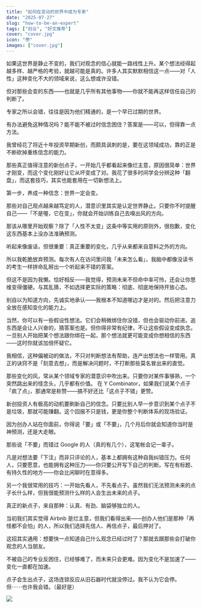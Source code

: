 ```yaml
---
title: "如何在变动的世界中成为专家"
date: "2025-07-27"
slug: "how-to-be-an-expert"
tags: ["创业", "好文推荐"]
cover: "cover.jpg"
icon: "😎"
images: ["cover.jpg"]
---
```

如果这世界是静止不变的，我们对观念的信心就能一路线性上升。某个想法经得起越多样、越严格的考验，就越可能是真的。许多人其实默默相信这一点——对「人性」这种变化不大的领域来说，这么想或许没错。



但对那些会变的东西——也就是几乎所有其他事物——你就不能再这样信任自己的判断了。



专家之所以会错，往往是因为他们精通的，是一个早已过期的世界。



有办法避免这种情况吗？能不能不被过时信念困住？答案是——可以，但得靠一点方法。



我曾经花了将近十年投资早期新创，而颇具讽刺的是，要在这领域成功，靠的正是不断砍掉重练信念的能力。



那些真正值得注意的新创点子，一开始几乎都看起来像烂主意，原因很简单：世界才刚变，而这个变化刚好让它从坏变成了对。我花了很多时间学会分辨这种「翻盘」，而这套技巧，其实也能套用在一切新想法上。



第一步，养成一种信念：世界一定会变。



那些对自己观点越来越笃定的人，潜意识里其实是认定世界静止。只要你不时提醒自己——「不是喔，它在变」，你就会开始训练自己去嗅出风的方向。



那该从哪里开始观察？除了「人性不太变」这条中等实用的原则外，很抱歉，变化这东西基本上没办法准确预测。



听起来像废话，但很重要：真正重要的变化，几乎从来都来自意料之外的方向。



所以我乾脆放弃预测。每次有人在访问里问我「未来怎么看」，我脑中都像没读书的考生一样拼命乱掰出一个听起来不错的答案。



但这不是因为我懒。恰好相反——我觉得，预测未来不但命中率可怜，还会让你思维变得僵硬。与其乱猜，不如选择更实际的策略：彻底、彻底地保持开放心态。



别自以为知道方向，先诚实地承认——我根本不知道哪边才是对的。然后把注意力全放在感知变化的能力上。



当然，你可以有一些假设性想法。它们会稍微绑住你没错，但也会驱动你前进。追东西是会让人兴奋的，猜答案也是。但你得非常有纪律，不让这些假设变成执念。
一旦别人开始把某个想法跟你绑在一起，那个想法就更可能变成你想相信的东西——这时你就该加倍怀疑它。



我相信，这种偏被动的做法，不只对判断想法有帮助，连产出想法也一样管用。真正的诀窍不是「刻意去想」，而是解决问题时，不打断那些莫名冒出来的直觉。



那些变化的风，常从某个领域专家的潜意识中吹出来。只要你对某件事够熟，一个突然跳出来的怪念头，几乎都有价值。
在 Y Combinator，如果我们说某个点子「疯了点」，那通常是称赞——搞不好还比「这点子不错」更赞。



新创投资人有极高的动机要刷新自己的信念。只要比别人早一步意识到某个点子不是垃圾，那就可能赚翻。这个回报不只是钱，更是你整个判断体系的现场验证。



因为创办人站在你面前，你得说「要」或「不要」，几个月后你就会知道你当时是神预测，还是大走眼。



那些说「不要」而错过 Google 的人（真的有几个），这笔帐会记一辈子。



凡是对想法要「下注」而非只评论的人，基本上都拥有这种自我纠错压力。任何人，只要愿意，也能拥有这种压力——你只要公开写下自己的判断。写在有标题、有持久性的地方——你会比闲聊时在意得多。



另一个我很常用的技巧：一开始先看人，不先看点子。虽然我们无法预测未来的点子长什么样，但我很能预测什么样的人会生出未来的点子。



真正的新点子，来自那种：认真、有劲、脑袋够独立的人。



当初我们其实觉得 Airbnb 是烂主意，但我们看得出来——创办人他们是那种「再怪都不会怕」的人，所以我们选择先信人、再信点子，最后押对了。



这招其实通用：想要快一点知道自己什么观念已经过时了？那就去跟那些会打破你观念的人当朋友。



不被自己的专业反困住，已经够难了，而未来只会更难。因为变化不是加速了——变化一直都在加速。



点子会生出点子，这场连锁反应从旧石器时代就没停过。我不认为它会停。
但⋯⋯也许我会错。（最好是）




![](https://prod-files-secure.s3.us-west-2.amazonaws.com/112d0858-5090-4d34-a606-b75eb8d65fd2/46476355-9cf3-4e99-9b7a-3531bc426380/1000202064.png?X-Amz-Algorithm=AWS4-HMAC-SHA256&X-Amz-Content-Sha256=UNSIGNED-PAYLOAD&X-Amz-Credential=ASIAZI2LB466RNKPJM7R%2F20251023%2Fus-west-2%2Fs3%2Faws4_request&X-Amz-Date=20251023T203307Z&X-Amz-Expires=3600&X-Amz-Security-Token=IQoJb3JpZ2luX2VjEJT%2F%2F%2F%2F%2F%2F%2F%2F%2F%2FwEaCXVzLXdlc3QtMiJGMEQCID1qHaKQ02y4EPWfHWa1YcMqrw05nhAbTsu0ZxqTusUnAiAkHvC2t7FeVme4Zc5ydIiErb9kPaBoFeXR57XxjWcC6yr%2FAwhNEAAaDDYzNzQyMzE4MzgwNSIMCgxBViaZ7KFzaoNVKtwD7SOaqo1%2FN0orVSDlsRcMOXtZFP%2F%2BX3RFZhoF%2FjIQMTP9kMB%2BIXHtDrTr57pHt6Q5hBoStoqVGJ0U9UjwkFM6%2FZO9C3bbmgugT1AxsY2ameCHwGVEKuWiTPkZLAyz5S1bB%2FBX95yV1W7nc3QrLvYdXw%2B4cQrrYtzelvl7RbHwL1BfNiiEXQ5sCQybGZ37TN1XeIAa0EAj12mWIoMQ5D0SAA3JI7spf7daonNZfvfDnan0g2SfyLBdIiL41LhHGubwInNw0zvKAneCmJW6CQacSTHDJhfJ6D18ddKBnYzWmgXAOR5iKzdx2ZhQj%2FAxaD3%2FMR3lQg3JspjXMrTVduahr191vsvHTcgU6vscJMkXPWDOKbelym9xTFjYymMN4X3CGTxN0%2BP%2FYAk%2FL77Tj144k4rbQKB1lc9MEeKNxYodndexcHSdQyUDsCzXHFmvprySVSpcZxdrrfamlthpp0X6PT0qGmyfSzTOTG%2Fd1Nto%2BRmR0u3gbHJS1F1Uz0kDUUw%2FJYv20b3GMvnxthLZ6ctmsRBcxsn7pah4XWfhHfKw4k8PRK3ba%2Bus1MBQUXZ3lvW1QoqP7ehPbsLMu7tDdQvOx%2FgcUOZ7%2FJhO70uPmw7VhTDz87YOdj4zwOs3RdowlYTqxwY6pgF0btjl9zyYNZG5OBVJ4gHvEMSgXQ4nuv1Iyy7Nf2J7lmRl4Ob3Oub%2B%2FoZauXxbZT%2BNhURwnSZlUfNUMg14W2wENDU2gArm0hXGtpI1jihic3Xp79NtzsH8iv6zxUJ0r6Loiwuwf99EeJgtP8%2Bx7%2BvNlMqmpdKk%2FYihVXG%2B0sv9aXgnqsPnk%2BLu5e4mfqOFsRj2bn5FugZuBHhbMYU4k%2FMT1Y8zLRaz&X-Amz-Signature=e69d45ec81843c949e549f211a9a72b8f72d3e3a401c362fbe81ab34a67e7136&X-Amz-SignedHeaders=host&x-amz-checksum-mode=ENABLED&x-id=GetObject)

